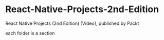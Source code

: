 # React-Native-Projects-2nd-Edition

React Native Projects (2nd Edition) [Video], published by Packt

each folder is a section
